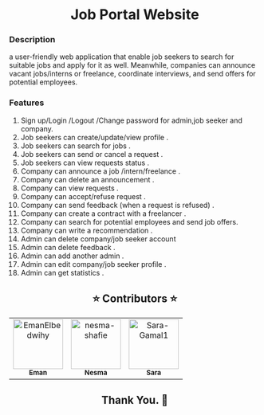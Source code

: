 <h1 align='center'>Job Portal Website</h1>

### Description
a user-friendly web application that enable job seekers to search for suitable jobs and apply for it as well.
Meanwhile, companies can announce vacant jobs/interns or
freelance, coordinate interviews, and send offers  for potential employees.
  
### Features 

1. Sign up/Login /Logout /Change password for admin,job seeker and company.
2. Job seekers can create/update/view profile .
3. Job seekers can search for jobs .
4. Job seekers can send or cancel a request .
5. Job seekers can view requests status .
6. Company can announce a job /intern/freelance .
7. Company can delete an announcement .
8. Company can view requests .
9. Company can accept/refuse request .
10. Company can send feedback (when a request is refused) .
11. Company can create a contract with a freelancer .
12. Company can search for potential employees and send job offers.
13. Company can write a recommendation .
14. Admin can delete company/job seeker account
15. Admin can delete feedback .
16. Admin can add another admin .
17. Admin can edit company/job seeker profile .
18. Admin can get statistics .


<h2 align='center' <a name = "Contributors"> ⭐ Contributors ⭐ </h2>
<!-- readme: collaborators -start -->
<table  align='center'> 
<tr>
    <td align="center">
        <a href="https://github.com/EmanElbedwihy">
            <img src="https://avatars.githubusercontent.com/u/120182209?v=4" width="100;" alt="EmanElbedwihy"/>
            <br />
            <sub><b>Eman</b></sub>
        </a>
    </td>
        <td align="center">
        <a href="https://github.com/nesma-shafie">
            <img src="https://avatars.githubusercontent.com/u/120175134?v=4" width="100;" alt="nesma-shafie"/>
            <br />
            <sub><b>Nesma</b></sub>
        </a>
    </td>
    <td align="center">
        <a href="https://github.com/Sara-Gamal1">
            <img src="https://avatars.githubusercontent.com/u/106556638?v=4" width="100;" alt="Sara-Gamal1"/>
            <br />
            <sub><b>Sara</b></sub>
        </a>
    </td></tr>
</table>
<!-- readme: collaborators -end -->
<h2 align='center'>Thank You. 💖 </h2>
